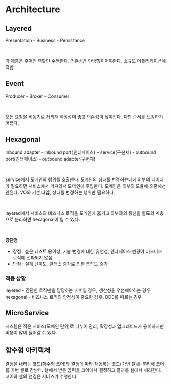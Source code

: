 # Architecture

## Layered
Presentation - Business - Persistance

<br/>

각 계층은 주어진 역할만 수행한다. 의존성은 단방향이어야한다. 소규모 어플리케이션에 적합.

## Event

Producer - Broker - Consumer

<br/>

모든 요청을 비동기로 처리해 확장성이 좋고 의존성이 낮아진다. 다만 순서를 보장하기 어렵다.

## Hexagonal
Inbound adapter - inbound port(인터페이스) - service(구현체) - outbound port(인터페이스) - outbound adapter(구현체)

<br/>

service에서 도메인의 행위를 호출한다. 도메인의 상태를 변경하는데에 외부의 데이터가 필요하면
서비스에서 가져와서 도메인에 주입한다.
도메인은 외부의 모듈에 의존해선 안된다. VO와 기본 타입, 상태를 변경하는 행위만 필요하다.

<br/>

layered에서 서비스의 비즈니스 로직을 도메인에 옮기고
외부와의 통신을 별도의 계층으로 분리하면 hexagonal이 될 수 있다.

<br/>

**장단점**
- 장점 : 높은 테스트 용이성, 기술 변경에 대한 유연성, 인터페이스 변경이 비즈니스 로직에 전파되지 않음
- 단점 : 설계 난이도, 클래스 증가로 인한 복잡도 증가

### 적용 상황
layered - 간단한 로직만을 담당하는 서버일 경우, 생산성을 우선해야하는 경우
hexagonal - 비즈니스 로직의 안정성이 중요한 경우, DDD를 따르는 경우

## MicroService
시스템은 작은 서비스(도메인 단위)로 나누어 관리, 확장성과 업그레이드가 용이하지만 비용이 많이 들어갈 수 있다.

## 함수형 아키텍처
결정을 내리는 코드(함수형 코어)와 결정에 따라 작동하는 코드(가변 셀)를 분리해 코어를 가변 셀로 감싼다. 셀에서 받은 입력을 코어에서 결정하고 결과를 셀에서 처리한다. 코어와 셀의 연결은 서비스가 수행한다.